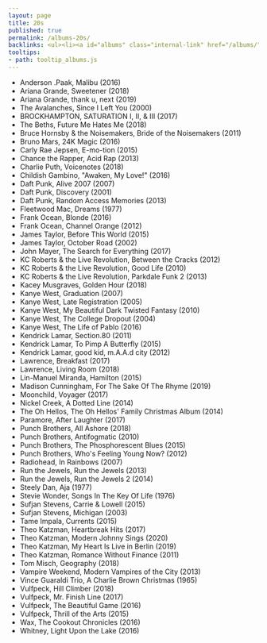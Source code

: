 ```yaml
---
layout: page
title: 20s
published: true
permalink: /albums-20s/
backlinks: <ul><li><a id="albums" class="internal-link" href="/albums/">Albums</a></li></ul>
tooltips: 
- path: tooltip_albums.js
---
```


* Anderson .Paak, Malibu (2016)
* Ariana Grande, Sweetener (2018)
* Ariana Grande, thank u, next (2019)
* The Avalanches, Since I Left You (2000)
* BROCKHAMPTON, SATURATION I, II, & III (2017)
* The Beths, Future Me Hates Me (2018)
* Bruce Hornsby & the Noisemakers, Bride of the Noisemakers (2011)
* Bruno Mars, 24K Magic (2016)
* Carly Rae Jepsen, E-mo-tion (2015)
* Chance the Rapper, Acid Rap (2013)
* Charlie Puth, Voicenotes (2018)
* Childish Gambino, "Awaken, My Love!" (2016)
* Daft Punk, Alive 2007 (2007)
* Daft Punk, Discovery (2001)
* Daft Punk, Random Access Memories (2013)
* Fleetwood Mac, Dreams (1977)
* Frank Ocean, Blonde (2016)
* Frank Ocean, Channel Orange (2012)
* James Taylor, Before This World (2015)
* James Taylor, October Road (2002)
* John Mayer, The Search for Everything (2017)
* KC Roberts & the Live Revolution, Between the Cracks (2012)
* KC Roberts & the Live Revolution, Good Life (2010)
* KC Roberts & the Live Revolution, Parkdale Funk 2 (2013)
* Kacey Musgraves, Golden Hour (2018)
* Kanye West, Graduation (2007)
* Kanye West, Late Registration (2005)
* Kanye West, My Beautiful Dark Twisted Fantasy (2010)
* Kanye West, The College Dropout (2004)
* Kanye West, The Life of Pablo (2016)
* Kendrick Lamar, Section.80 (2011)
* Kendrick Lamar, To Pimp A Butterfly (2015)
* Kendrick Lamar, good kid, m.A.A.d city (2012)
* Lawrence, Breakfast (2017)
* Lawrence, Living Room (2018)
* Lin-Manuel Miranda, Hamilton (2015)
* Madison Cunningham, For The Sake Of The Rhyme (2019)
* Moonchild, Voyager (2017)
* Nickel Creek, A Dotted Line (2014)
* The Oh Hellos, The Oh Hellos' Family Christmas Album (2014)
* Paramore, After Laughter (2017)
* Punch Brothers, All Ashore (2018)
* Punch Brothers, Antifogmatic (2010)
* Punch Brothers, The Phosphorescent Blues (2015)
* Punch Brothers, Who's Feeling Young Now? (2012)
* Radiohead, In Rainbows (2007)
* Run the Jewels, Run the Jewels (2013)
* Run the Jewels, Run the Jewels 2 (2014)
* Steely Dan, Aja (1977)
* Stevie Wonder, Songs In The Key Of Life (1976)
* Sufjan Stevens, Carrie & Lowell (2015)
* Sufjan Stevens, Michigan (2003)
* Tame Impala, Currents (2015)
* Theo Katzman, Heartbreak Hits (2017)
* Theo Katzman, Modern Johnny Sings (2020)
* Theo Katzman, My Heart Is Live in Berlin (2019)
* Theo Katzman, Romance Without Finance (2011)
* Tom Misch, Geography (2018)
* Vampire Weekend, Modern Vampires of the City (2013)
* Vince Guaraldi Trio, A Charlie Brown Christmas (1965)
* Vulfpeck, Hill Climber (2018)
* Vulfpeck, Mr. Finish Line (2017)
* Vulfpeck, The Beautiful Game (2016)
* Vulfpeck, Thrill of the Arts (2015)
* Wax, The Cookout Chronicles (2016)
* Whitney, Light Upon the Lake (2016)
